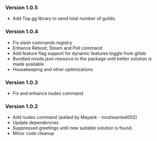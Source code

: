 ### Version 1.0.5
- Add Top.gg library to send total number of guilds.

### Version 1.0.4
- Fix slash commands registry
- Enhance Reboot, Steam and Poll command
- Add feature flag support for dynamic features toggle from gitlab
- Bundled noods.json resource to the package until better solution is made available
- Housekeeping and other optimizations

### Version 1.0.3
- Fix and enhance nudes command.

### Version 1.0.2
- Add nudes command (added by Mayank - mostwanted002)
- Update dependencies
- Suppressed greetings until new suitable solution is found.
- Minor code cleanup